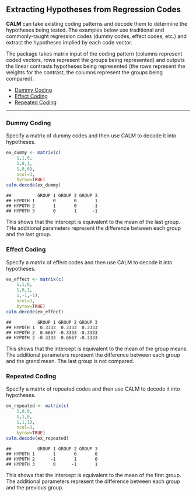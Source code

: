 
## Extracting Hypotheses from Regression Codes

**CALM** can take existing coding patterns and decode them to determine
the hypotheses being tested. The examples below use traditional and
commonly-taught regression codes (dummy codes, effect codes, etc.) and
extract the hypotheses implied by each code vector.

The package takes matrix input of the coding pattern (columns represent
coded vectors, rows represent the groups being represented) and outputs
the linear contrasts hypotheses being represented (the rows represent
the weights for the contrast, the columns represent the groups being
compared).

- [Dummy Coding](#dummy-coding)
- [Effect Coding](#effect-coding)
- [Repeated Coding](#repeated-coding)

------------------------------------------------------------------------

### Dummy Coding

Specify a matrix of dummy codes and then use CALM to decode it into
hypotheses.

``` r
ex_dummy <- matrix(c(
    1,1,0,
    1,0,1,
    1,0,0),
    ncol=3,
    byrow=TRUE)
calm.decode(ex_dummy)
```

    ##          GROUP 1 GROUP 2 GROUP 3
    ## HYPOTH 1       0       0       1
    ## HYPOTH 2       1       0      -1
    ## HYPOTH 3       0       1      -1

This shows that the intercept is equivalent to the mean of the last
group. THe additional parameters represent the difference between each
group and the last group.

### Effect Coding

Specify a matrix of effect codes and then use CALM to decode it into
hypotheses.

``` r
ex_effect <- matrix(c(
    1,1,0,
    1,0,1,
    1,-1,-1),
    ncol=3,
    byrow=TRUE)
calm.decode(ex_effect)
```

    ##          GROUP 1 GROUP 2 GROUP 3
    ## HYPOTH 1  0.3333  0.3333  0.3333
    ## HYPOTH 2  0.6667 -0.3333 -0.3333
    ## HYPOTH 3 -0.3333  0.6667 -0.3333

This shows that the intercept is equivalent to the mean of the group
means. The additional parameters represent the difference between each
group and the grand mean. The last group is not compared.

### Repeated Coding

Specify a matrix of repeated codes and then use CALM to decode it into
hypotheses.

``` r
ex_repeated <- matrix(c(
    1,0,0,
    1,1,0,
    1,1,1),
    ncol=3,
    byrow=TRUE)
calm.decode(ex_repeated)
```

    ##          GROUP 1 GROUP 2 GROUP 3
    ## HYPOTH 1       1       0       0
    ## HYPOTH 2      -1       1       0
    ## HYPOTH 3       0      -1       1

This shows that the intercept is equivalent to the mean of the first
group. The additional parameters represent the difference between each
group and the previous group.
